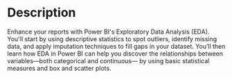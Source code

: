 # Description

Enhance your reports with Power BI's Exploratory Data Analysis (EDA). You'll start by using descriptive statistics to spot outliers, identify missing data, and apply imputation techniques to fill gaps in your dataset. You’ll then learn how EDA in Power BI can help you discover the relationships between variables—both categorical and continuous— by using basic statistical measures and box and scatter plots.

